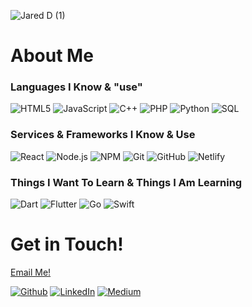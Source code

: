 ![Jared D (1)](https://user-images.githubusercontent.com/77640905/111035427-87448c80-83e8-11eb-84c2-3d50eb5ebb5b.png)
<h1>About Me</h1>
<h3>Languages I Know & "use"</h3>

![HTML5](https://img.shields.io/badge/-HTML5-000000?style=flat&logo=HTML5)
![JavaScript](https://img.shields.io/badge/-JavaScript-000000?style=flat&logo=javascript)
![C++](https://img.shields.io/badge/-C++-000000?style=flat&logo=c++)
![PHP](https://img.shields.io/badge/-PHP-000000?style=flat&logo=php)
![Python](https://img.shields.io/badge/-Python-000000?style=flat&logo=python)
![SQL](https://img.shields.io/badge/-SQL-000000?style=flat&logo=MySQL)

<h3>Services & Frameworks I Know & Use</h3>

![React](https://img.shields.io/badge/-React-000000?style=flat&logo=React&logoColor=61DAFB)
![Node.js](https://img.shields.io/badge/-Node.js-000000?style=flat&logo=node.js&logoColor=339933)
![NPM](https://img.shields.io/badge/-NPM-000000?style=flat&logo=npm&logoColor=339933)
![Git](https://img.shields.io/badge/-Git-000000?style=flat&logo=git&logoColor=F05032)
![GitHub](https://img.shields.io/badge/-GitHub-000000?style=flat&logo=github&logoColor=339933)
![Netlify](https://img.shields.io/badge/-Netlify-000000?style=flat&logo=netlify&logoColor=F05032)


<h3>Things I Want To Learn & Things I Am Learning</h3>


![Dart](https://img.shields.io/badge/-Dart-000000?style=flat&logo=dart&logoColor=339933)
![Flutter](https://img.shields.io/badge/-Flutter-000000?style=flat&logo=flutter&logoColor=339933)
![Go](https://img.shields.io/badge/-Go-000000?style=flat&logo=go&logoColor=339933)
![Swift](https://img.shields.io/badge/-Swift-000000?style=flat&logo=swift&logoColor=339933)

<h1> Get in Touch! </h1>
<p><a href="mailto:reddyduggal@gmail.com">Email Me!</a></p>
<p><a href="https://github.com/JDuggal760" target="_blank"><img alt="Github" src="https://img.shields.io/badge/GitHub-%2312100E.svg?&style=for-the-badge&logo=Github&logoColor=white" /></a> 
 <a href="https://www.linkedin.com/in/jared-duggal-a902191b9/" target="_blank"><img alt="LinkedIn" src="https://img.shields.io/badge/linkedin-%230077B5.svg?&style=for-the-badge&logo=linkedin&logoColor=white" /></a> <a href="https://reviewtech.medium.com/" target="_blank"><img alt="Medium" src="https://img.shields.io/badge/medium-%2312100E.svg?&style=for-the-badge&logo=medium&logoColor=white" /></a> 
</p>
